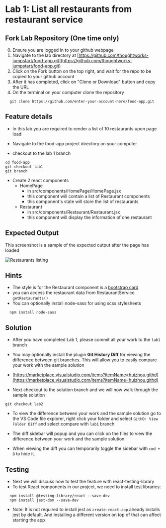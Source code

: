 # Lab 1: List all restaurants from restaurant service

## Fork Lab Repository (One time only)

0. Ensure you are logged in to your github webpage
1. Navigate to the lab directory at [https://github.com/thoughtworks-jumpstart/food-app.git](https://github.com/thoughtworks-jumpstart/food-app.git)
2. Click on the Fork button on the top right, and wait for the repo to be copied to your github account
3. After it has completed, click on "Clone or Download" button and copy the URL
4. On the terminal on your computer clone the repository

```
  git clone https://github.com/enter-your-account-here/food-app.git
```

## Feature details

- In this lab you are required to render a list of 10 restaurants upon page load

- Navigate to the food-app project directory on your computer
- checkout to the lab 1 branch

```
cd food-app
git checkout lab1
git branch
```

- Create 2 react components
  - HomePage
    - in src/components/HomePage/HomePage.jsx
    - this component will contain a list of Restaurant components
    - this component's state will store the list of restaurants
  - Restaurant
    - in src/components/Restaurant/Restaurant.jsx
    - this component will display the information of one restaurant

## Expected Output

This screenshot is a sample of the expected output after the page has loaded

![Restaurants listing](../../../.gitbook/assets/front-end-web-development/react/food-app-labs/lab1-output.png)

## Hints

- The style is for the Restaurant component is a [bootstrap card](https://getbootstrap.com/docs/4.1/components/card/)
- you can access the restaurant data from RestaurantService `getRestaurants()`
- You can optionally install node-sass for using scss stylesheets

```
  npm install node-sass
```

## Solution

- After you have completed Lab 1, please commit all your work to the `lab1` branch

- You may optionally install the plugin **Git History Diff** for viewing the difference between git branches. This will allow you to easily compare your work with the sample solution

- [https://marketplace.visualstudio.com/items?itemName=huizhou.githd](https://marketplace.visualstudio.com/items?itemName=huizhou.githd)

- Next checkout to the solution branch and we will now walk through the sample solution

```text
git checkout lab2
```

- To view the difference between your work and the sample solution go to the VS Code file explorer, right click your folder and select `GitHD: View Folder Diff` and select compare with `lab1` branch

- The diff sidebar will popup and you can click on the files to view the difference between your work and the sample solution.

- When viewing the diff you can temporarily toggle the sidebar with `cmd + B` to hide it.

## Testing

- Next we will discuss how to test the feature with react-testing-library
- To test React components in our project, we need to install test libraries:

```
  npm install @testing-library/react --save-dev
  npm install jest-dom --save-dev
```

- Note: It is not required to install jest as `create-react-app` already installs jest by default. And installing a different version on top of that can affect starting the app
